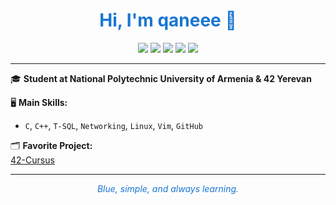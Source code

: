 <!-- Profile README for qaneee -->

<h1 align="center" style="color:#1976d2;">
  Hi, I'm qaneee 👋
</h1>

<p align="center">
  <img src="https://img.shields.io/badge/-Minimalist%20Coder-1976d2?style=flat-square&logo=github&logoColor=white"/>
  <img src="https://img.shields.io/badge/C-blue?logo=c&logoColor=white&style=flat-square"/>
  <img src="https://img.shields.io/badge/Linux-1976d2?logo=linux&logoColor=white&style=flat-square"/>
  <img src="https://img.shields.io/badge/Vim-1976d2?logo=vim&logoColor=white&style=flat-square"/>
  <img src="https://img.shields.io/badge/GitHub-1976d2?logo=github&logoColor=white&style=flat-square"/>
</p>

---

🎓 **Student at National Polytechnic University of Armenia & 42 Yerevan**

🖥️ **Main Skills:**
- `C`,   `C++`,   `T-SQL`,   `Networking`,   `Linux`,   `Vim`,   `GitHub`

🗂️ **Favorite Project:**  
[42-Cursus](https://github.com/qaneee/42-Cursus)

---

<p align="center" style="color:#1976d2;">
  <em>Blue, simple, and always learning.</em>
</p>
